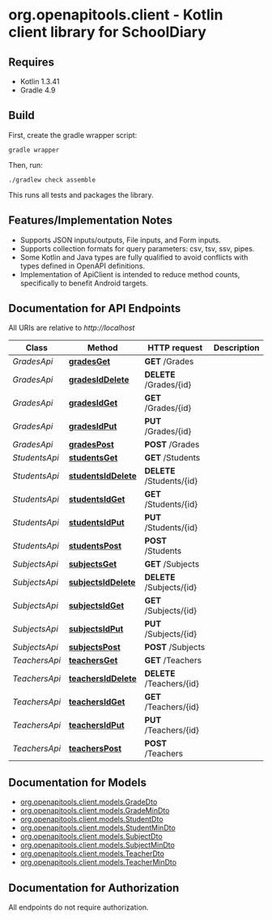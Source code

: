 # org.openapitools.client - Kotlin client library for SchoolDiary

## Requires

* Kotlin 1.3.41
* Gradle 4.9

## Build

First, create the gradle wrapper script:

```
gradle wrapper
```

Then, run:

```
./gradlew check assemble
```

This runs all tests and packages the library.

## Features/Implementation Notes

* Supports JSON inputs/outputs, File inputs, and Form inputs.
* Supports collection formats for query parameters: csv, tsv, ssv, pipes.
* Some Kotlin and Java types are fully qualified to avoid conflicts with types defined in OpenAPI definitions.
* Implementation of ApiClient is intended to reduce method counts, specifically to benefit Android targets.

<a name="documentation-for-api-endpoints"></a>
## Documentation for API Endpoints

All URIs are relative to *http://localhost*

Class | Method | HTTP request | Description
------------ | ------------- | ------------- | -------------
*GradesApi* | [**gradesGet**](docs/GradesApi.md#gradesget) | **GET** /Grades | 
*GradesApi* | [**gradesIdDelete**](docs/GradesApi.md#gradesiddelete) | **DELETE** /Grades/{id} | 
*GradesApi* | [**gradesIdGet**](docs/GradesApi.md#gradesidget) | **GET** /Grades/{id} | 
*GradesApi* | [**gradesIdPut**](docs/GradesApi.md#gradesidput) | **PUT** /Grades/{id} | 
*GradesApi* | [**gradesPost**](docs/GradesApi.md#gradespost) | **POST** /Grades | 
*StudentsApi* | [**studentsGet**](docs/StudentsApi.md#studentsget) | **GET** /Students | 
*StudentsApi* | [**studentsIdDelete**](docs/StudentsApi.md#studentsiddelete) | **DELETE** /Students/{id} | 
*StudentsApi* | [**studentsIdGet**](docs/StudentsApi.md#studentsidget) | **GET** /Students/{id} | 
*StudentsApi* | [**studentsIdPut**](docs/StudentsApi.md#studentsidput) | **PUT** /Students/{id} | 
*StudentsApi* | [**studentsPost**](docs/StudentsApi.md#studentspost) | **POST** /Students | 
*SubjectsApi* | [**subjectsGet**](docs/SubjectsApi.md#subjectsget) | **GET** /Subjects | 
*SubjectsApi* | [**subjectsIdDelete**](docs/SubjectsApi.md#subjectsiddelete) | **DELETE** /Subjects/{id} | 
*SubjectsApi* | [**subjectsIdGet**](docs/SubjectsApi.md#subjectsidget) | **GET** /Subjects/{id} | 
*SubjectsApi* | [**subjectsIdPut**](docs/SubjectsApi.md#subjectsidput) | **PUT** /Subjects/{id} | 
*SubjectsApi* | [**subjectsPost**](docs/SubjectsApi.md#subjectspost) | **POST** /Subjects | 
*TeachersApi* | [**teachersGet**](docs/TeachersApi.md#teachersget) | **GET** /Teachers | 
*TeachersApi* | [**teachersIdDelete**](docs/TeachersApi.md#teachersiddelete) | **DELETE** /Teachers/{id} | 
*TeachersApi* | [**teachersIdGet**](docs/TeachersApi.md#teachersidget) | **GET** /Teachers/{id} | 
*TeachersApi* | [**teachersIdPut**](docs/TeachersApi.md#teachersidput) | **PUT** /Teachers/{id} | 
*TeachersApi* | [**teachersPost**](docs/TeachersApi.md#teacherspost) | **POST** /Teachers | 


<a name="documentation-for-models"></a>
## Documentation for Models

 - [org.openapitools.client.models.GradeDto](docs/GradeDto.md)
 - [org.openapitools.client.models.GradeMinDto](docs/GradeMinDto.md)
 - [org.openapitools.client.models.StudentDto](docs/StudentDto.md)
 - [org.openapitools.client.models.StudentMinDto](docs/StudentMinDto.md)
 - [org.openapitools.client.models.SubjectDto](docs/SubjectDto.md)
 - [org.openapitools.client.models.SubjectMinDto](docs/SubjectMinDto.md)
 - [org.openapitools.client.models.TeacherDto](docs/TeacherDto.md)
 - [org.openapitools.client.models.TeacherMinDto](docs/TeacherMinDto.md)


<a name="documentation-for-authorization"></a>
## Documentation for Authorization

All endpoints do not require authorization.
